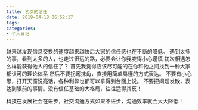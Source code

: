 ```yaml
---
title: 初次的信任
date: 2019-04-18 06:52:17
tags:
categories:
- 个人日记
---
```


越来越发现信息交换的速度越来越快后大家的信任感也在不断的降低。
遇到太多的事，看到太多的人，也走过很远的路，必要会让你我变得小心谨慎
初次相遇怎么样能获得他人的信任了？
首先我觉得应该尽可能的在你和他之间找到一种大家都认可的理论体系
然后不要拐弯抹角，直接用简单易懂的方式表达。
不要有小心思，打开天窗说亮话，各种利弊也都可以拿得到台面上说。
不要把问题发散，表达到眼前的事情。没有信任基础的大格局，往往适得其反！

科技在发展社会在进步，社交沟通方式如果不进步，沟通效率就会大大降低！